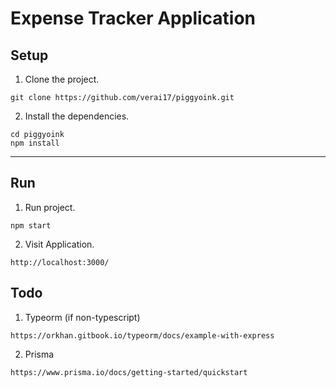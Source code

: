 # Expense Tracker Application


## Setup

1. Clone the project.

```
git clone https://github.com/verai17/piggyoink.git
```
2. Install the dependencies.

```
cd piggyoink
npm install
```
 
---

## Run

1. Run project.

``` 
npm start
```

2. Visit Application.

```
http://localhost:3000/
```

## Todo

1. Typeorm (if non-typescript)
``` 
https://orkhan.gitbook.io/typeorm/docs/example-with-express
```

2. Prisma
```
https://www.prisma.io/docs/getting-started/quickstart
```